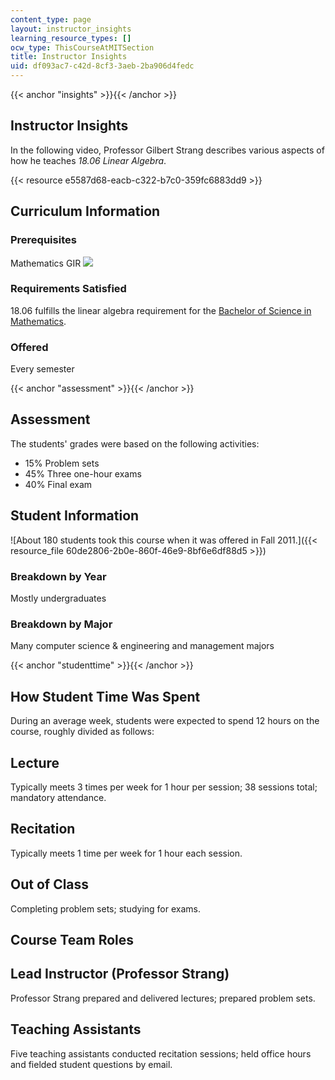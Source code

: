 ```yaml
---
content_type: page
layout: instructor_insights
learning_resource_types: []
ocw_type: ThisCourseAtMITSection
title: Instructor Insights
uid: df093ac7-c42d-8cf3-3aeb-2ba906d4fedc
---
```


{{< anchor "insights" >}}{{< /anchor >}}

Instructor Insights
-------------------

In the following video, Professor Gilbert Strang describes various aspects of how he teaches _18.06 Linear Algebra_.

{{< resource e5587d68-eacb-c322-b7c0-359fc6883dd9 >}}

Curriculum Information
----------------------

### Prerequisites

Mathematics GIR ![](/images/educator/icon-question-gir.png)

### Requirements Satisfied

18.06 fulfills the linear algebra requirement for the [Bachelor of Science in Mathematics](http://math.mit.edu/academics/undergrad/major/index.php).

### Offered

Every semester

{{< anchor "assessment" >}}{{< /anchor >}}

Assessment
----------

The students' grades were based on the following activities:

- 15% Problem sets
- 45% Three one-hour exams
- 40% Final exam

Student Information
-------------------

![About 180 students took this course when it was offered in Fall 2011.]({{< resource_file 60de2806-2b0e-860f-46e9-8bf6e6df88d5 >}})

### Breakdown by Year

Mostly undergraduates

### Breakdown by Major

Many computer science & engineering and management majors

{{< anchor "studenttime" >}}{{< /anchor >}}

How Student Time Was Spent
--------------------------

During an average week, students were expected to spend 12 hours on the course, roughly divided as follows:

Lecture
-------

Typically meets 3 times per week for 1 hour per session; 38 sessions total; mandatory attendance.

Recitation
----------

Typically meets 1 time per week for 1 hour each session.

Out of Class
------------

Completing problem sets; studying for exams.

Course Team Roles
-----------------

Lead Instructor (Professor Strang)
----------------------------------

Professor Strang prepared and delivered lectures; prepared problem sets.

Teaching Assistants 
--------------------

Five teaching assistants conducted recitation sessions; held office hours and fielded student questions by email.